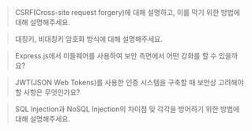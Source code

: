 > CSRF(Cross-site request forgery)에 대해 설명하고, 이를 막기 위한 방법에 대해 설명해주세요.

> 대칭키, 비대칭키 암호화 방식에 대해 설명해주세요.

> Express.js에서 미들웨어를 사용하여 보안 측면에서 어떤 강화를 할 수 있을까요?

> JWT(JSON Web Tokens)를 사용한 인증 시스템을 구축할 때 보안상 고려해야 할 사항은 무엇인가요?

> SQL Injection과 NoSQL Injection의 차이점 및 각각을 방어하기 위한 방법에 대해 설명해주세요.
